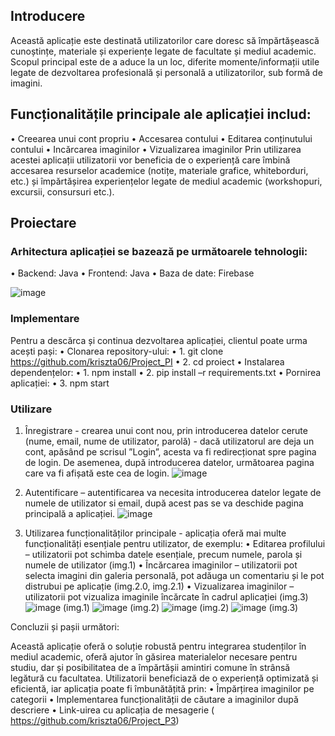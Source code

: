 ## Introducere

Această aplicație este destinată utilizatorilor care doresc să împărtășească cunoștințe,
materiale și experiențe legate de facultate și mediul academic. Scopul principal este de a
aduce la un loc, diferite momente/informații utile legate de dezvoltarea profesională și
personală a utilizatorilor, sub formă de imagini.

## Funcționalitățile principale ale aplicației includ:
• Creearea unui cont propriu
• Accesarea contului
• Editarea conținutului contului
• Incărcarea imaginilor
• Vizualizarea imaginilor
Prin utilizarea acestei aplicații utilizatorii vor beneficia de o experiență care îmbină
accesarea resurselor academice (notițe, materiale grafice, whiteborduri, etc.) și
împărtășirea experiențelor legate de mediul academic (workshopuri, excursii, consursuri
etc.).

## Proiectare
### Arhitectura aplicației se bazează pe următoarele tehnologii:
• Backend: Java
• Frontend: Java
• Baza de date: Firebase

![image](https://github.com/user-attachments/assets/893b15d1-899c-4217-85af-362f6a5a3e53)

### Implementare
Pentru a descărca și continua dezvoltarea aplicației, clientul poate urma acești pași:
• Clonarea repository-ului:
• 1. git clone https://github.com/kriszta06/Project_PI
• 2. cd proiect
• Instalarea dependențelor:
• 1. npm install
• 2. pip install –r requirements.txt
• Pornirea aplicației:
• 3. npm start

### Utilizare
1. Înregistrare - crearea unui cont nou, prin introducerea datelor cerute (nume, email,
nume de utilizator, parolă) - dacă utilizatorul are deja un cont, apăsând pe
scrisul ”Login”, acesta va fi redirecționat spre pagina de login. De asemenea, după
introducerea datelor, următoarea pagina care va fi afișată este cea de login.
![image](https://github.com/user-attachments/assets/4e153f5e-f9e0-46fb-a4cf-9532b3ed5756)

2. Autentificare – autentificarea va necesita introducerea datelor legate de numele de
utilizator si email, după acest pas se va deschide pagina principală a aplicației.
![image](https://github.com/user-attachments/assets/45a89e23-b311-4578-9fdd-9ff44b8deea1)

3. Utilizarea funcționalităților principale - aplicația oferă mai multe funcționalități
esențiale pentru utilizator, de exemplu:
• Editarea profilului – utilizatorii pot schimba datele esențiale, precum numele,
parola și numele de utilizator (img.1)
• Încărcarea imaginilor – utilizatorii pot selecta imagini din galeria personală, pot
adăuga un comentariu și le pot distrubui pe aplicație (img.2.0, img.2.1)
• Vizualizarea imaginilor – utilizatorii pot vizualiza imaginile încărcate în cadrul
aplicației (img.3)
![image](https://github.com/user-attachments/assets/99a36f33-daf9-491d-bffc-364afeb37096) (img.1)
![image](https://github.com/user-attachments/assets/6e5dce46-e287-4ce1-8735-312497b55870) (img.2)
![image](https://github.com/user-attachments/assets/c41139b0-7cb4-4086-a014-4d44288c7437) (img.2)
![image](https://github.com/user-attachments/assets/04c6d2f8-a914-4e5a-b0f6-bd818bba527d) (img.3)

Concluzii și pașii următori:

Această aplicație oferă o soluție robustă pentru integrarea studenților în mediul academic,
oferă ajutor în găsirea materialelor necesare pentru studiu, dar și posibilitatea de a
împărtășii amintiri comune în strânsă legătură cu facultatea. Utilizatorii beneficiază de o
experiență optimizată și eficientă, iar aplicația poate fi îmbunătățită prin:
• Împărțirea imaginilor pe categorii
• Implementarea funcționalității de căutare a imaginilor după descriere
• Link-uirea cu aplicația de mesagerie ( https://github.com/kriszta06/Project_P3)





